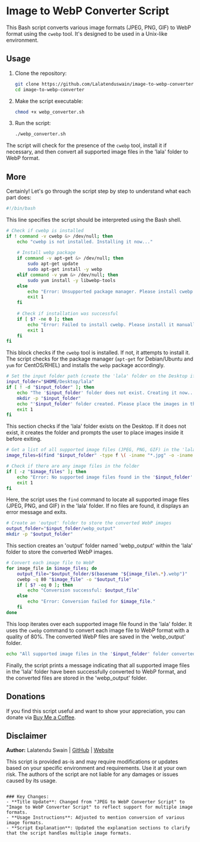 # Image to WebP Converter Script

This Bash script converts various image formats (JPEG, PNG, GIF) to WebP format using the `cwebp` tool. It's designed to be used in a Unix-like environment.

## Usage

1. Clone the repository:

    ```bash
    git clone https://github.com/Lalatenduswain/image-to-webp-converter.git
    cd image-to-webp-converter
    ```

2. Make the script executable:

    ```bash
    chmod +x webp_converter.sh
    ```

3. Run the script:

    ```bash
    ./webp_converter.sh
    ```

The script will check for the presence of the `cwebp` tool, install it if necessary, and then convert all supported image files in the 'lala' folder to WebP format.

## More

Certainly! Let's go through the script step by step to understand what each part does:

```bash
#!/bin/bash
```

This line specifies the script should be interpreted using the Bash shell.

```bash
# Check if cwebp is installed
if ! command -v cwebp &> /dev/null; then
    echo "cwebp is not installed. Installing it now..."
    
    # Install webp package
    if command -v apt-get &> /dev/null; then
        sudo apt-get update
        sudo apt-get install -y webp
    elif command -v yum &> /dev/null; then
        sudo yum install -y libwebp-tools
    else
        echo "Error: Unsupported package manager. Please install cwebp manually."
        exit 1
    fi
    
    # Check if installation was successful
    if [ $? -ne 0 ]; then
        echo "Error: Failed to install cwebp. Please install it manually and rerun the script."
        exit 1
    fi
fi
```

This block checks if the `cwebp` tool is installed. If not, it attempts to install it. The script checks for the package manager (`apt-get` for Debian/Ubuntu and `yum` for CentOS/RHEL) and installs the `webp` package accordingly.

```bash
# Set the input folder path (create the 'lala' folder on the Desktop if it doesn't exist)
input_folder="$HOME/Desktop/lala"
if [ ! -d "$input_folder" ]; then
    echo "The '$input_folder' folder does not exist. Creating it now..."
    mkdir -p "$input_folder"
    echo "'$input_folder' folder created. Please place the images in this folder and rerun the script."
    exit 1
fi
```

This section checks if the 'lala' folder exists on the Desktop. If it does not exist, it creates the folder and prompts the user to place images inside it before exiting.

```bash
# Get a list of all supported image files (JPEG, PNG, GIF) in the 'lala' folder
image_files=$(find "$input_folder" -type f \( -iname "*.jpg" -o -iname "*.jpeg" -o -iname "*.png" -o -iname "*.gif" \))

# Check if there are any image files in the folder
if [ -z "$image_files" ]; then
    echo "Error: No supported image files found in the '$input_folder' folder."
    exit 1
fi
```

Here, the script uses the `find` command to locate all supported image files (JPEG, PNG, and GIF) in the 'lala' folder. If no files are found, it displays an error message and exits.

```bash
# Create an 'output' folder to store the converted WebP images
output_folder="$input_folder/webp_output"
mkdir -p "$output_folder"
```

This section creates an 'output' folder named 'webp_output' within the 'lala' folder to store the converted WebP images.

```bash
# Convert each image file to WebP
for image_file in $image_files; do
    output_file="$output_folder/$(basename "${image_file%.*}.webp")"
    cwebp -q 80 "$image_file" -o "$output_file"
    if [ $? -eq 0 ]; then
        echo "Conversion successful: $output_file"
    else
        echo "Error: Conversion failed for $image_file."
    fi
done
```

This loop iterates over each supported image file found in the 'lala' folder. It uses the `cwebp` command to convert each image file to WebP format with a quality of 80%. The converted WebP files are saved in the 'webp_output' folder.

```bash
echo "All supported image files in the '$input_folder' folder converted to WebP in the '$output_folder' folder."
```

Finally, the script prints a message indicating that all supported image files in the 'lala' folder have been successfully converted to WebP format, and the converted files are stored in the 'webp_output' folder.

## Donations

If you find this script useful and want to show your appreciation, you can donate via [Buy Me a Coffee](https://www.buymeacoffee.com/lalatendu.swain).

## Disclaimer

**Author:** Lalatendu Swain | [GitHub](https://github.com/Lalatenduswain) | [Website](https://blog.lalatendu.info/)

This script is provided as-is and may require modifications or updates based on your specific environment and requirements. Use it at your own risk. The authors of the script are not liable for any damages or issues caused by its usage.
```

### Key Changes:
- **Title Update**: Changed from "JPEG to WebP Converter Script" to "Image to WebP Converter Script" to reflect support for multiple image formats.
- **Usage Instructions**: Adjusted to mention conversion of various image formats.
- **Script Explanation**: Updated the explanation sections to clarify that the script handles multiple image formats.

